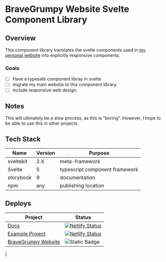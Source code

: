 # BraveGrumpy Website Svelte Component Library

## Overview

This component library translates the svelte components used in [my personal website](https://www.bravegrumpy.com) into explicitly responsive components. 

### Goals

- [ ] Have a typesafe component libray in svelte
- [ ] migrate my main webstie to this component library.
- [ ] include responsive web design.

## Notes 

This will ultimately be a slow process, as this is "boring".  However, I hope to be able to use this in other projects.

## Tech Stack

| Name | Version | Purpose |
| --- | --- | --- |
| sveltekit | 2.X | meta-framework |
| Svelte | 5 | typescript component framework | 
| storybook | 9 | documentation | 
| npm | any | publishing location |


## Deploys

| Project | Status  |
| --- | --- |
| [Docs](https://bravegrumpy-component-docs.netlify.app/)| [![Netlify Status](https://api.netlify.com/api/v1/badges/400052b1-8564-4062-9ee0-aa0daad4c7c1/deploy-status)](https://app.netlify.com/projects/bravegrumpy-component-docs/deploys) |
| [Example Project](https://bravegrumpy-example.netlify.app) | [![Netlify Status](https://api.netlify.com/api/v1/badges/91639054-5e14-4212-bc43-bbdc3311c342/deploy-status)](https://app.netlify.com/projects/bravegrumpy-example/deploys)|
|[BraveGrumpy Website](https://www.bravegrumpy.com) | ![Static Badge](https://img.shields.io/badge/AWS-Amplify-008800?logo=git&logoColor=yellow&labelColor=%23270d3e)
|